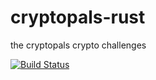# cryptopals-rust
the cryptopals crypto challenges

[![Build Status](https://travis-ci.org/glitchaus/cryptopals-rust.svg?branch=master)](https://travis-ci.org/glitchaus/cryptopals-rust)
